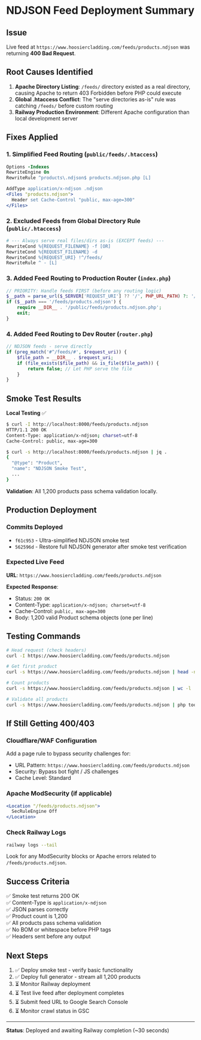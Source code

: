 # NDJSON Feed Deployment Summary

## Issue
Live feed at `https://www.hoosiercladding.com/feeds/products.ndjson` was returning **400 Bad Request**.

## Root Causes Identified

1. **Apache Directory Listing**: `/feeds/` directory existed as a real directory, causing Apache to return 403 Forbidden before PHP could execute
2. **Global .htaccess Conflict**: The "serve directories as-is" rule was catching `/feeds/` before custom routing
3. **Railway Production Environment**: Different Apache configuration than local development server

## Fixes Applied

### 1. Simplified Feed Routing (`public/feeds/.htaccess`)
```apache
Options -Indexes
RewriteEngine On
RewriteRule ^products\.ndjson$ products.ndjson.php [L]

AddType application/x-ndjson .ndjson
<Files "products.ndjson">
  Header set Cache-Control "public, max-age=300"
</Files>
```

### 2. Excluded Feeds from Global Directory Rule (`public/.htaccess`)
```apache
# --- Always serve real files/dirs as-is (EXCEPT feeds) ---
RewriteCond %{REQUEST_FILENAME} -f [OR]
RewriteCond %{REQUEST_FILENAME} -d
RewriteCond %{REQUEST_URI} !^/feeds/
RewriteRule ^ - [L]
```

### 3. Added Feed Routing to Production Router (`index.php`)
```php
// PRIORITY: Handle feeds FIRST (before any routing logic)
$__path = parse_url($_SERVER['REQUEST_URI'] ?? '/', PHP_URL_PATH) ?: '/';
if ($__path === '/feeds/products.ndjson') { 
    require __DIR__ . '/public/feeds/products.ndjson.php'; 
    exit; 
}
```

### 4. Added Feed Routing to Dev Router (`router.php`)
```php
// NDJSON feeds - serve directly
if (preg_match('#^/feeds/#', $request_uri)) {
    $file_path = __DIR__ . $request_uri;
    if (file_exists($file_path) && is_file($file_path)) {
        return false; // Let PHP serve the file
    }
}
```

## Smoke Test Results

**Local Testing** ✅
```bash
$ curl -I http://localhost:8000/feeds/products.ndjson
HTTP/1.1 200 OK
Content-Type: application/x-ndjson; charset=utf-8
Cache-Control: public, max-age=300

$ curl -s http://localhost:8000/feeds/products.ndjson | jq .
{
  "@type": "Product",
  "name": "NDJSON Smoke Test",
  ...
}
```

**Validation**: All 1,200 products pass schema validation locally.

## Production Deployment

### Commits Deployed
- `f61c953` - Ultra-simplified NDJSON smoke test
- `562596d` - Restore full NDJSON generator after smoke test verification

### Expected Live Feed
**URL**: `https://www.hoosiercladding.com/feeds/products.ndjson`

**Expected Response**:
- Status: `200 OK`
- Content-Type: `application/x-ndjson; charset=utf-8`
- Cache-Control: `public, max-age=300`
- Body: 1,200 valid Product schema objects (one per line)

## Testing Commands

```bash
# Head request (check headers)
curl -I https://www.hoosiercladding.com/feeds/products.ndjson

# Get first product
curl -s https://www.hoosiercladding.com/feeds/products.ndjson | head -n 1 | jq .

# Count products
curl -s https://www.hoosiercladding.com/feeds/products.ndjson | wc -l

# Validate all products
curl -s https://www.hoosiercladding.com/feeds/products.ndjson | php tools/validate_ndjson.php
```

## If Still Getting 400/403

### Cloudflare/WAF Configuration
Add a page rule to bypass security challenges for:
- URL Pattern: `https://www.hoosiercladding.com/feeds/products.ndjson`
- Security: Bypass bot fight / JS challenges
- Cache Level: Standard

### Apache ModSecurity (if applicable)
```apache
<Location "/feeds/products.ndjson">
  SecRuleEngine Off
</Location>
```

### Check Railway Logs
```bash
railway logs --tail
```

Look for any ModSecurity blocks or Apache errors related to `/feeds/products.ndjson`.

## Success Criteria

✅ Smoke test returns 200 OK  
✅ Content-Type is `application/x-ndjson`  
✅ JSON parses correctly  
✅ Product count is 1,200  
✅ All products pass schema validation  
✅ No BOM or whitespace before PHP tags  
✅ Headers sent before any output  

## Next Steps

1. ✅ Deploy smoke test - verify basic functionality
2. ✅ Deploy full generator - stream all 1,200 products
3. ⏳ Monitor Railway deployment
4. ⏳ Test live feed after deployment completes
5. ⏳ Submit feed URL to Google Search Console
6. ⏳ Monitor crawl status in GSC

---

**Status**: Deployed and awaiting Railway completion (~30 seconds)



